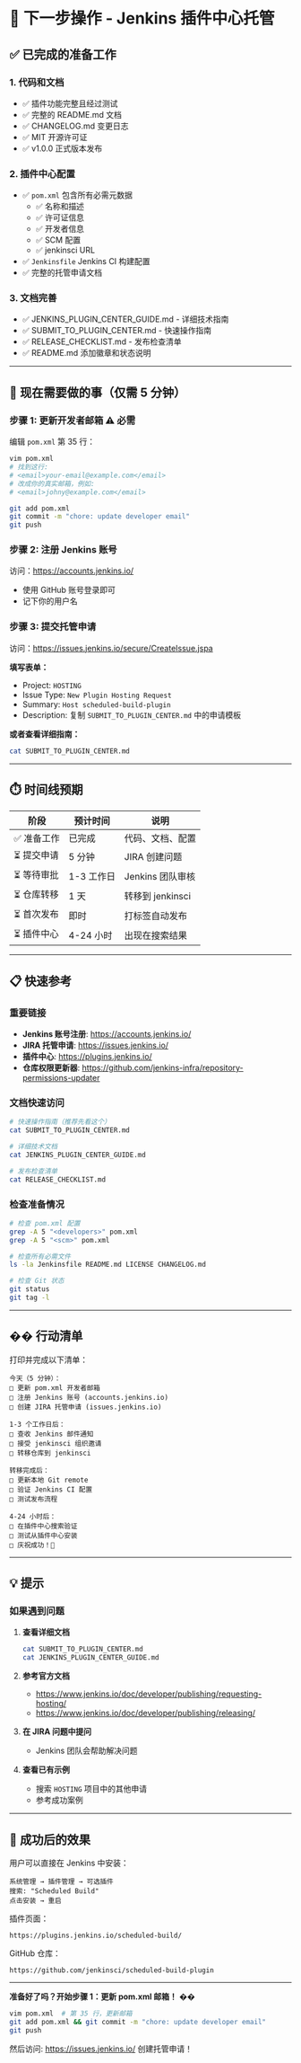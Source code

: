 # 🎯 下一步操作 - Jenkins 插件中心托管

## ✅ 已完成的准备工作

### 1. 代码和文档
- ✅ 插件功能完整且经过测试
- ✅ 完整的 README.md 文档
- ✅ CHANGELOG.md 变更日志
- ✅ MIT 开源许可证
- ✅ v1.0.0 正式版本发布

### 2. 插件中心配置
- ✅ `pom.xml` 包含所有必需元数据
  - ✅ 名称和描述
  - ✅ 许可证信息
  - ✅ 开发者信息
  - ✅ SCM 配置
  - ✅ jenkinsci URL
- ✅ `Jenkinsfile` Jenkins CI 构建配置
- ✅ 完整的托管申请文档

### 3. 文档完善
- ✅ JENKINS_PLUGIN_CENTER_GUIDE.md - 详细技术指南
- ✅ SUBMIT_TO_PLUGIN_CENTER.md - 快速操作指南
- ✅ RELEASE_CHECKLIST.md - 发布检查清单
- ✅ README.md 添加徽章和状态说明

---

## 🚀 现在需要做的事（仅需 5 分钟）

### 步骤 1: 更新开发者邮箱 ⚠️ 必需

编辑 `pom.xml` 第 35 行：

```bash
vim pom.xml
# 找到这行:
# <email>your-email@example.com</email>
# 改成你的真实邮箱，例如:
# <email>johny@example.com</email>

git add pom.xml
git commit -m "chore: update developer email"
git push
```

### 步骤 2: 注册 Jenkins 账号

访问：https://accounts.jenkins.io/
- 使用 GitHub 账号登录即可
- 记下你的用户名

### 步骤 3: 提交托管申请

访问：https://issues.jenkins.io/secure/CreateIssue.jspa

**填写表单：**
- Project: `HOSTING`
- Issue Type: `New Plugin Hosting Request`
- Summary: `Host scheduled-build-plugin`
- Description: 复制 `SUBMIT_TO_PLUGIN_CENTER.md` 中的申请模板

**或者查看详细指南：**
```bash
cat SUBMIT_TO_PLUGIN_CENTER.md
```

---

## ⏱️ 时间线预期

| 阶段 | 预计时间 | 说明 |
|------|---------|------|
| ✅ 准备工作 | 已完成 | 代码、文档、配置 |
| ⏳ 提交申请 | 5 分钟 | JIRA 创建问题 |
| ⏳ 等待审批 | 1-3 工作日 | Jenkins 团队审核 |
| ⏳ 仓库转移 | 1 天 | 转移到 jenkinsci |
| ⏳ 首次发布 | 即时 | 打标签自动发布 |
| ⏳ 插件中心 | 4-24 小时 | 出现在搜索结果 |

---

## 📋 快速参考

### 重要链接

- **Jenkins 账号注册**: https://accounts.jenkins.io/
- **JIRA 托管申请**: https://issues.jenkins.io/
- **插件中心**: https://plugins.jenkins.io/
- **仓库权限更新器**: https://github.com/jenkins-infra/repository-permissions-updater

### 文档快速访问

```bash
# 快速操作指南（推荐先看这个）
cat SUBMIT_TO_PLUGIN_CENTER.md

# 详细技术文档
cat JENKINS_PLUGIN_CENTER_GUIDE.md

# 发布检查清单
cat RELEASE_CHECKLIST.md
```

### 检查准备情况

```bash
# 检查 pom.xml 配置
grep -A 5 "<developers>" pom.xml
grep -A 5 "<scm>" pom.xml

# 检查所有必需文件
ls -la Jenkinsfile README.md LICENSE CHANGELOG.md

# 检查 Git 状态
git status
git tag -l
```

---

## �� 行动清单

打印并完成以下清单：

```
今天（5 分钟）：
□ 更新 pom.xml 开发者邮箱
□ 注册 Jenkins 账号 (accounts.jenkins.io)
□ 创建 JIRA 托管申请 (issues.jenkins.io)

1-3 个工作日后：
□ 查收 Jenkins 邮件通知
□ 接受 jenkinsci 组织邀请
□ 转移仓库到 jenkinsci

转移完成后：
□ 更新本地 Git remote
□ 验证 Jenkins CI 配置
□ 测试发布流程

4-24 小时后：
□ 在插件中心搜索验证
□ 测试从插件中心安装
□ 庆祝成功！🎉
```

---

## 💡 提示

### 如果遇到问题

1. **查看详细文档**
   ```bash
   cat SUBMIT_TO_PLUGIN_CENTER.md
   cat JENKINS_PLUGIN_CENTER_GUIDE.md
   ```

2. **参考官方文档**
   - https://www.jenkins.io/doc/developer/publishing/requesting-hosting/
   - https://www.jenkins.io/doc/developer/publishing/releasing/

3. **在 JIRA 问题中提问**
   - Jenkins 团队会帮助解决问题

4. **查看已有示例**
   - 搜索 `HOSTING` 项目中的其他申请
   - 参考成功案例

---

## 🎊 成功后的效果

用户可以直接在 Jenkins 中安装：

```
系统管理 → 插件管理 → 可选插件
搜索: "Scheduled Build"
点击安装 → 重启
```

插件页面：
```
https://plugins.jenkins.io/scheduled-build/
```

GitHub 仓库：
```
https://github.com/jenkinsci/scheduled-build-plugin
```

---

**准备好了吗？开始步骤 1：更新 pom.xml 邮箱！** ��

```bash
vim pom.xml  # 第 35 行，更新邮箱
git add pom.xml && git commit -m "chore: update developer email"
git push
```

然后访问: https://issues.jenkins.io/ 创建托管申请！
